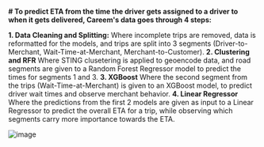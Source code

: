 **# To predict ETA from the time the driver gets assigned to a driver to when it gets delivered, Careem's data goes through 4 steps:**

**1. Data Cleaning and Splitting:**
  Where incomplete trips are removed, data is reformatted for the models, and trips are split into 3 segments (Driver-to-Merchant, Wait-Time-at-Merchant, Merchant-to-Customer).
**2. Clustering and RFR**
  Where STING clusetering is applied to geoencode data, and road segments are given to a Random Forest Regressor model to predict the times for segments 1 and 3.
**3. XGBoost**
  Where the second segment from the trips (Wait-Time-at-Merchant) is given to an XGBoost model, to predict driver wait times and observe merchant behavior.
**4. Linear Regressor**
  Where the predictions from the first 2 models are given as input to a Linear Regressor to predict the overall ETA for a trip, while observing which segments carry more importance towards the ETA.
  
![image](https://github.com/user-attachments/assets/10a90d89-c2c9-4cb4-bac9-519ce6a19a6d)

